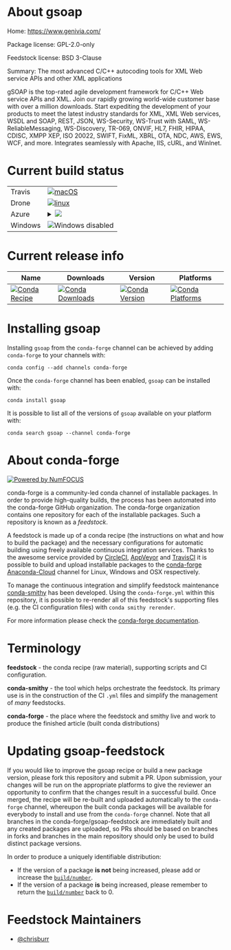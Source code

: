 About gsoap
===========

Home: https://www.genivia.com/

Package license: GPL-2.0-only

Feedstock license: BSD 3-Clause

Summary: The most advanced C/C++ autocoding tools for XML Web service APIs and other XML applications

gSOAP is the top-rated agile development framework for C/C++ Web service
APIs and XML. Join our rapidly growing world-wide customer base with
over a million downloads. Start expediting the development of your
products to meet the latest industry standards for XML, XML Web services,
WSDL and SOAP, REST, JSON, WS-Security, WS-Trust with SAML,
WS-ReliableMessaging, WS-Discovery, TR-069, ONVIF, HL7, FHIR, HIPAA,
CDISC, XMPP XEP, ISO 20022, SWIFT, FixML, XBRL, OTA, NDC, AWS, EWS, WCF,
and more. Integrates seamlessly with Apache, IIS, cURL, and WinInet.


Current build status
====================


<table><tr>
    <td>Travis</td>
    <td>
      <a href="https://travis-ci.com/conda-forge/gsoap-feedstock">
        <img alt="macOS" src="https://img.shields.io/travis/com/conda-forge/gsoap-feedstock/master.svg?label=macOS">
      </a>
    </td>
  </tr><tr>
    <td>Drone</td>
    <td>
      <a href="https://cloud.drone.io/conda-forge/gsoap-feedstock">
        <img alt="linux" src="https://img.shields.io/drone/build/conda-forge/gsoap-feedstock/master.svg?label=Linux">
      </a>
    </td>
  </tr>
    
  <tr>
    <td>Azure</td>
    <td>
      <details>
        <summary>
          <a href="https://dev.azure.com/conda-forge/feedstock-builds/_build/latest?definitionId=6430&branchName=master">
            <img src="https://dev.azure.com/conda-forge/feedstock-builds/_apis/build/status/gsoap-feedstock?branchName=master">
          </a>
        </summary>
        <table>
          <thead><tr><th>Variant</th><th>Status</th></tr></thead>
          <tbody><tr>
              <td>linux</td>
              <td>
                <a href="https://dev.azure.com/conda-forge/feedstock-builds/_build/latest?definitionId=6430&branchName=master">
                  <img src="https://dev.azure.com/conda-forge/feedstock-builds/_apis/build/status/gsoap-feedstock?branchName=master&jobName=linux&configuration=linux_" alt="variant">
                </a>
              </td>
            </tr><tr>
              <td>linux_aarch64</td>
              <td>
                <a href="https://dev.azure.com/conda-forge/feedstock-builds/_build/latest?definitionId=6430&branchName=master">
                  <img src="https://dev.azure.com/conda-forge/feedstock-builds/_apis/build/status/gsoap-feedstock?branchName=master&jobName=linux&configuration=linux_aarch64_" alt="variant">
                </a>
              </td>
            </tr><tr>
              <td>linux_ppc64le</td>
              <td>
                <a href="https://dev.azure.com/conda-forge/feedstock-builds/_build/latest?definitionId=6430&branchName=master">
                  <img src="https://dev.azure.com/conda-forge/feedstock-builds/_apis/build/status/gsoap-feedstock?branchName=master&jobName=linux&configuration=linux_ppc64le_" alt="variant">
                </a>
              </td>
            </tr><tr>
              <td>osx</td>
              <td>
                <a href="https://dev.azure.com/conda-forge/feedstock-builds/_build/latest?definitionId=6430&branchName=master">
                  <img src="https://dev.azure.com/conda-forge/feedstock-builds/_apis/build/status/gsoap-feedstock?branchName=master&jobName=osx&configuration=osx_" alt="variant">
                </a>
              </td>
            </tr>
          </tbody>
        </table>
      </details>
    </td>
  </tr>
  <tr>
    <td>Windows</td>
    <td>
      <img src="https://img.shields.io/badge/Windows-disabled-lightgrey.svg" alt="Windows disabled">
    </td>
  </tr>
</table>

Current release info
====================

| Name | Downloads | Version | Platforms |
| --- | --- | --- | --- |
| [![Conda Recipe](https://img.shields.io/badge/recipe-gsoap-green.svg)](https://anaconda.org/conda-forge/gsoap) | [![Conda Downloads](https://img.shields.io/conda/dn/conda-forge/gsoap.svg)](https://anaconda.org/conda-forge/gsoap) | [![Conda Version](https://img.shields.io/conda/vn/conda-forge/gsoap.svg)](https://anaconda.org/conda-forge/gsoap) | [![Conda Platforms](https://img.shields.io/conda/pn/conda-forge/gsoap.svg)](https://anaconda.org/conda-forge/gsoap) |

Installing gsoap
================

Installing `gsoap` from the `conda-forge` channel can be achieved by adding `conda-forge` to your channels with:

```
conda config --add channels conda-forge
```

Once the `conda-forge` channel has been enabled, `gsoap` can be installed with:

```
conda install gsoap
```

It is possible to list all of the versions of `gsoap` available on your platform with:

```
conda search gsoap --channel conda-forge
```


About conda-forge
=================

[![Powered by NumFOCUS](https://img.shields.io/badge/powered%20by-NumFOCUS-orange.svg?style=flat&colorA=E1523D&colorB=007D8A)](http://numfocus.org)

conda-forge is a community-led conda channel of installable packages.
In order to provide high-quality builds, the process has been automated into the
conda-forge GitHub organization. The conda-forge organization contains one repository
for each of the installable packages. Such a repository is known as a *feedstock*.

A feedstock is made up of a conda recipe (the instructions on what and how to build
the package) and the necessary configurations for automatic building using freely
available continuous integration services. Thanks to the awesome service provided by
[CircleCI](https://circleci.com/), [AppVeyor](https://www.appveyor.com/)
and [TravisCI](https://travis-ci.com/) it is possible to build and upload installable
packages to the [conda-forge](https://anaconda.org/conda-forge)
[Anaconda-Cloud](https://anaconda.org/) channel for Linux, Windows and OSX respectively.

To manage the continuous integration and simplify feedstock maintenance
[conda-smithy](https://github.com/conda-forge/conda-smithy) has been developed.
Using the ``conda-forge.yml`` within this repository, it is possible to re-render all of
this feedstock's supporting files (e.g. the CI configuration files) with ``conda smithy rerender``.

For more information please check the [conda-forge documentation](https://conda-forge.org/docs/).

Terminology
===========

**feedstock** - the conda recipe (raw material), supporting scripts and CI configuration.

**conda-smithy** - the tool which helps orchestrate the feedstock.
                   Its primary use is in the construction of the CI ``.yml`` files
                   and simplify the management of *many* feedstocks.

**conda-forge** - the place where the feedstock and smithy live and work to
                  produce the finished article (built conda distributions)


Updating gsoap-feedstock
========================

If you would like to improve the gsoap recipe or build a new
package version, please fork this repository and submit a PR. Upon submission,
your changes will be run on the appropriate platforms to give the reviewer an
opportunity to confirm that the changes result in a successful build. Once
merged, the recipe will be re-built and uploaded automatically to the
`conda-forge` channel, whereupon the built conda packages will be available for
everybody to install and use from the `conda-forge` channel.
Note that all branches in the conda-forge/gsoap-feedstock are
immediately built and any created packages are uploaded, so PRs should be based
on branches in forks and branches in the main repository should only be used to
build distinct package versions.

In order to produce a uniquely identifiable distribution:
 * If the version of a package **is not** being increased, please add or increase
   the [``build/number``](https://conda.io/docs/user-guide/tasks/build-packages/define-metadata.html#build-number-and-string).
 * If the version of a package **is** being increased, please remember to return
   the [``build/number``](https://conda.io/docs/user-guide/tasks/build-packages/define-metadata.html#build-number-and-string)
   back to 0.

Feedstock Maintainers
=====================

* [@chrisburr](https://github.com/chrisburr/)

